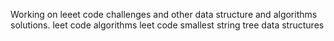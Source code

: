 Working on leeet code challenges and other data structure and algorithms solutions.
leet code algorithms 
leet code smallest string tree data structures 

